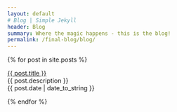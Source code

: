 ```yaml
---
layout: default
# Blog | Simple Jekyll
header: Blog
summary: Where the magic happens - this is the blog!
permalink: /final-blog/blog/
---
```


{% for post in site.posts %}
  <p><a href="{{ post.url }}">{{ post.title }}</a><br>
  {{ post.description }}<br>
  {{ post.date | date_to_string }}</p>
{% endfor %}
